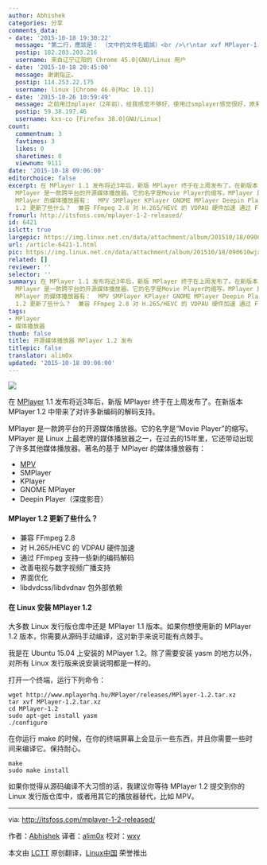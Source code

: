 ```yaml
---
author: Abhishek
categories: 分享
comments_data:
- date: '2015-10-18 19:30:22'
  message: "第二行，應該是： （文中的文件名錯誤）<br />\r\ntar xvf MPlayer-1.2.tar.xz"
  postip: 182.203.203.216
  username: 来自辽宁辽阳的 Chrome 45.0|GNU/Linux 用户
- date: '2015-10-18 20:45:00'
  message: 谢谢指正。
  postip: 114.253.22.175
  username: linux [Chrome 46.0|Mac 10.11]
- date: '2015-10-26 10:59:49'
  message: 之前用过mplayer（2年前），给我感觉不够好，使用过smplayer感觉很好，原来smplayer同宗于mplayer，这下有礼了。
  postip: 59.38.197.46
  username: kxs-co [Firefox 38.0|GNU/Linux]
count:
  commentnum: 3
  favtimes: 3
  likes: 0
  sharetimes: 0
  viewnum: 9111
date: '2015-10-18 09:06:00'
editorchoice: false
excerpt: 在 MPlayer 1.1 发布将近3年后，新版 MPlayer 终于在上周发布了。在新版本 MPlayer 1.2 中带来了对许多新编码的解码支持。
  MPlayer 是一款跨平台的开源媒体播放器。它的名字是Movie Player的缩写。MPlayer 是 Linux 上最老牌的媒体播放器之一，在过去的15年里，它还带动出现了许多其他媒体播放器。著名的基于
  MPlayer 的媒体播放器有：  MPV SMPlayer KPlayer GNOME MPlayer Deepin Player（深度影音）  MPlayer
  1.2 更新了些什么？  兼容 FFmpeg 2.8 对 H.265/HEVC 的 VDPAU 硬件加速 通过 FFmpeg 支持一些新的编码解码 改善电视与数字视
fromurl: http://itsfoss.com/mplayer-1-2-released/
id: 6421
islctt: true
largepic: https://img.linux.net.cn/data/attachment/album/201510/18/090610wjx3gjv4efr4xrj4.jpg
url: /article-6421-1.html
pic: https://img.linux.net.cn/data/attachment/album/201510/18/090610wjx3gjv4efr4xrj4.jpg.thumb.jpg
related: []
reviewer: ''
selector: ''
summary: 在 MPlayer 1.1 发布将近3年后，新版 MPlayer 终于在上周发布了。在新版本 MPlayer 1.2 中带来了对许多新编码的解码支持。
  MPlayer 是一款跨平台的开源媒体播放器。它的名字是Movie Player的缩写。MPlayer 是 Linux 上最老牌的媒体播放器之一，在过去的15年里，它还带动出现了许多其他媒体播放器。著名的基于
  MPlayer 的媒体播放器有：  MPV SMPlayer KPlayer GNOME MPlayer Deepin Player（深度影音）  MPlayer
  1.2 更新了些什么？  兼容 FFmpeg 2.8 对 H.265/HEVC 的 VDPAU 硬件加速 通过 FFmpeg 支持一些新的编码解码 改善电视与数字视
tags:
- MPlayer
- 媒体播放器
thumb: false
title: 开源媒体播放器 MPlayer 1.2 发布
titlepic: false
translator: alim0x
updated: '2015-10-18 09:06:00'
---
```


![](/data/attachment/album/201510/18/090610wjx3gjv4efr4xrj4.jpg)


在 [MPlayer](https://www.mplayerhq.hu/) 1.1 发布将近3年后，新版 MPlayer 终于在上周发布了。在新版本 MPlayer 1.2 中带来了对许多新编码的解码支持。


MPlayer 是一款跨平台的开源媒体播放器。它的名字是“Movie Player”的缩写。MPlayer 是 Linux 上最老牌的媒体播放器之一，在过去的15年里，它还带动出现了许多其他媒体播放器。著名的基于 MPlayer 的媒体播放器有：


* [MPV](http://mpv.io/)
* SMPlayer
* KPlayer
* GNOME MPlayer
* Deepin Player（深度影音）


#### MPlayer 1.2 更新了些什么？


* 兼容 FFmpeg 2.8
* 对 H.265/HEVC 的 VDPAU 硬件加速
* 通过 FFmpeg 支持一些新的编码解码
* 改善电视与数字视频广播支持
* 界面优化
* libdvdcss/libdvdnav 包外部依赖


#### 在 Linux 安装 MPlayer 1.2


大多数 Linux 发行版仓库中还是 MPlayer 1.1 版本。如果你想使用新的 MPlayer 1.2 版本，你需要从源码手动编译，这对新手来说可能有点棘手。


我是在 Ubuntu 15.04 上安装的 MPlayer 1.2。除了需要安装 yasm 的地方以外，对所有 Linux 发行版来说安装说明都是一样的。


打开一个终端，运行下列命令：



```
wget http://www.mplayerhq.hu/MPlayer/releases/MPlayer-1.2.tar.xz
tar xvf MPlayer-1.2.tar.xz
cd MPlayer-1.2
sudo apt-get install yasm
./configure

```

在你运行 make 的时候，在你的终端屏幕上会显示一些东西，并且你需要一些时间来编译它。保持耐心。



```
make
sudo make install

```

如果你觉得从源码编译不大习惯的话，我建议你等待 MPlayer 1.2 提交到你的 Linux 发行版仓库中，或者用其它的播放器替代，比如 MPV。




---


via: <http://itsfoss.com/mplayer-1-2-released/>


作者：[Abhishek](http://itsfoss.com/author/abhishek/) 译者：[alim0x](https://github.com/alim0x) 校对：[wxy](https://github.com/wxy)


本文由 [LCTT](https://github.com/LCTT/TranslateProject) 原创翻译，[Linux中国](http://linux.cn/) 荣誉推出